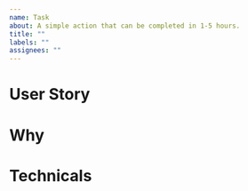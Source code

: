 ```yaml
---
name: Task
about: A simple action that can be completed in 1-5 hours.
title: ""
labels: ""
assignees: ""
---
```


# User Story

# Why

# Technicals
